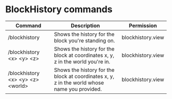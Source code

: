 # BlockHistory commands
| Command                               | Description                                                                                  | Permission        |
|---------------------------------------|----------------------------------------------------------------------------------------------|-------------------|
| /blockhistory                         | Shows the history for the block you're standing on.                                          | blockhistory.view |
| /blockhistory \<x> \<y> \<z>          | Shows the history for the block at coordinates x, y, z in the world you're in.               | blockhistory.view |
| /blockhistory \<x> \<y> \<z> \<world> | Shows the history for the block at coordinates x, y, z in the world whose name you provided. | blockhistory.view |
